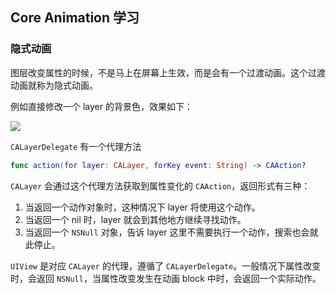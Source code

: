 ## Core Animation 学习

### 隐式动画

图层改变属性的时候，不是马上在屏幕上生效，而是会有一个过渡动画。这个过渡动画就称为隐式动画。

例如直接修改一个 layer 的背景色，效果如下：

![](https://github.com/windazl/CoreAnimation/blob/master/Resource/changLayerColor.gif)


`CALayerDelegate` 有一个代理方法

```Swift
func action(for layer: CALayer, forKey event: String) -> CAAction?
```

`CALayer` 会通过这个代理方法获取到属性变化的 `CAAction`，返回形式有三种：

1. 当返回一个动作对象时，这种情况下 layer 将使用这个动作。
2. 当返回一个 nil 时，layer 就会到其他地方继续寻找动作。
3. 当返回一个 `NSNull` 对象，告诉 layer 这里不需要执行一个动作，搜索也会就此停止。

`UIView` 是对应 `CALayer` 的代理，遵循了 `CALayerDelegate`。一般情况下属性改变时，会返回
`NSNull`，当属性改变发生在动画 block 中时，会返回一个实际动作。

